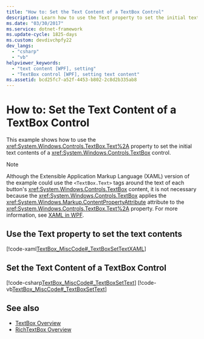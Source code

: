 ```yaml
---
title: "How to: Set the Text Content of a TextBox Control"
description: Learn how to use the Text property to set the initial text contents of a Windows Presentation Foundation TextBox control.
ms.date: "03/30/2017"
ms.service: dotnet-framework
ms.update-cycle: 1825-days
ms.custom: devdivchpfy22
dev_langs:
  - "csharp"
  - "vb"
helpviewer_keywords:
  - "text content [WPF], setting"
  - "TextBox control [WPF], setting text content"
ms.assetid: bcd25fc7-a52f-4453-b802-2c8d2b335ab8
---
```

# How to: Set the Text Content of a TextBox Control

This example shows how to use the <xref:System.Windows.Controls.TextBox.Text%2A> property to set the initial text contents of a <xref:System.Windows.Controls.TextBox> control.

> [!NOTE]
> Although the Extensible Application Markup Language (XAML) version of the example could use the `<TextBox.Text>` tags around the text of each button's <xref:System.Windows.Controls.TextBox> content, it is not necessary because the <xref:System.Windows.Controls.TextBox> applies the <xref:System.Windows.Markup.ContentPropertyAttribute> attribute to the <xref:System.Windows.Controls.TextBox.Text%2A> property. For more information, see [XAML in WPF](../xaml/index.md).

## Use the Text property to set the text contents

[!code-xaml[TextBox_MiscCode#_TextBoxSetTextXAML](~/samples/snippets/csharp/VS_Snippets_Wpf/TextBox_MiscCode/CSharp/Window1.xaml#_textboxsettextxaml)]

## Set the Text Content of a TextBox Control

[!code-csharp[TextBox_MiscCode#_TextBoxSetText](~/samples/snippets/csharp/VS_Snippets_Wpf/TextBox_MiscCode/CSharp/Window1.xaml.cs#_textboxsettext)]
[!code-vb[TextBox_MiscCode#_TextBoxSetText](~/samples/snippets/visualbasic/VS_Snippets_Wpf/TextBox_MiscCode/VisualBasic/Window1.xaml.vb#_textboxsettext)]

## See also

- [TextBox Overview](textbox-overview.md)
- [RichTextBox Overview](richtextbox-overview.md)
